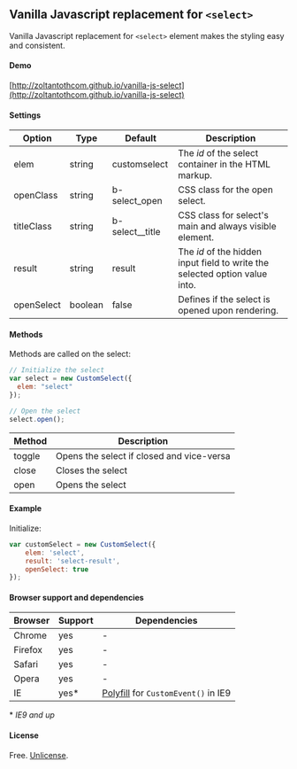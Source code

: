 Vanilla Javascript replacement for `<select>`
-------

Vanilla Javascript replacement for `<select>` element makes the styling easy and consistent.

#### Demo

[http://zoltantothcom.github.io/vanilla-js-select](http://zoltantothcom.github.io/vanilla-js-select)

#### Settings

Option | Type | Default | Description
------ | ---- | ------- | -----------
elem | string | customselect | The _id_ of the select container in the HTML markup.
openClass | string  | b-select_open | CSS class for the open select.
titleClass | string | b-select__title | CSS class for select's main and always visible element.
result | string  | result | The _id_ of the hidden input field to write the selected option value into.
openSelect | boolean | false | Defines if the select is opened upon rendering.

#### Methods

Methods are called on the select:

```javascript
// Initialize the select
var select = new CustomSelect({
  elem: "select"
});

// Open the select
select.open();
```

Method | Description
------ | -----------
toggle | Opens the select if closed and vice-versa
close | Closes the select
open | Opens the select

#### Example

Initialize:

```javascript
var customSelect = new CustomSelect({
    elem: 'select',
    result: 'select-result',
    openSelect: true
});
```

#### Browser support and dependencies

Browser | Support | Dependencies
------ | -------- | -----------
Chrome | yes | -
Firefox | yes | -
Safari | yes | -
Opera | yes | -
IE | yes* | [Polyfill](http://cdn.polyfill.io/v2/polyfill.js?features=CustomEvent) for `CustomEvent()` in IE9

\* _IE9 and up_

#### License

Free. [Unlicense](http://unlicense.org).
